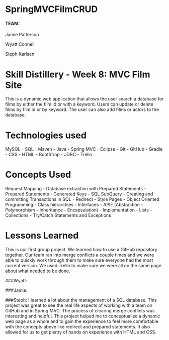 # SpringMVCFilmCRUD


#### TEAM:
 Jamie Patterson
 
 Wyatt Connell 
 
 Steph Karlsen

# Skill Distillery - Week 8: MVC Film Site

This is a dynamic web application that allows the user search a database for films by either the film id or with a keyword. Users can update or delete films by film id or by keyword.  The user can also add films or actors to the database. 


# Technologies used

MySQL - SQL - Maven - Java - Spring MVC - Eclipse - Git - GitHub - Gradle - CSS - HTML -  BootStrap - JDBC - Trello

# Concepts Used

Request Mapping - Database extraction with Prepared Statements - Prepared Statements - Generated Keys - SQL SubQuery - Creating and committing Transactions in SQL - Redirect - Style Pages - Object Oriented Programming - Class hierarchies - Interfaces - APIE (Abstraction - Polymorphism - Inheritance - Encapsulation) - Implementation - Lists - Collections - Try/Catch Statements and Exceptions 


# Lessons Learned

This is our first group project. We learned how to use a GitHub repository together. Our team ran into merge conflicts a couple times and we were able to quickly work through them to make sure everyone had the most current version. We used Trello to make sure we were all on the same page about what needed to be done.

###Wyatt: 

###Jamie:

###Steph: 
I learned a lot about the management of a SQL database. This project was great to see the real life aspects of working with a team on GitHub and in Spring MVC. The process of clearing merge conflicts was interesting and helpful. This project helped me to conceptualize a dynamic web page as a whole and to gain the experience to feel more comfortable with the concepts above like redirect and prepared statements. It also allowed for us to get plenty of hands on experience with HTML and CSS.
